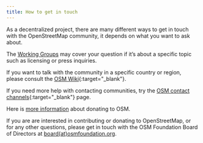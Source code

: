 ```yaml
---
title: How to get in touch
---
```


As a decentralized project, there are many different ways to get in touch with the OpenStreetMap community, it depends on what you want to ask about.

The [Working Groups]({{site.baseurl}}/about-osm-community/working-groups/) may cover your question if it’s about a specific topic such as licensing or press inquiries. 

If you want to talk with the community in a specific country or region, please consult the [OSM Wiki](wiki.openstreetmap.org){:target="_blank"}.

If you need more help with contacting communities, try the [OSM contact channels](https://wiki.openstreetmap.org/wiki/Contact_channels){:target="_blank"} page. 

Here is [more information]({{site.baseurl}}/about-osm-community/donate-to-osm/) about donating to OSM.

If you are are interested in contributing or donating to OpenStreetMap, or for any other questions, please get in touch with the OSM Foundation Board of Directors at [board(at)osmfoundation.org](mailto:board@osmfoundation.org). 